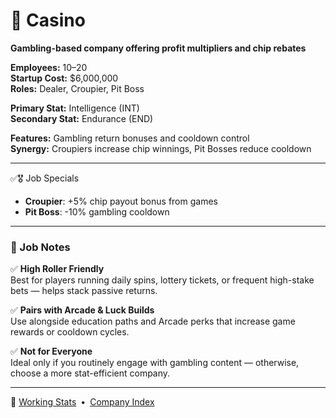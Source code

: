 ﻿# 🎰 Casino  
**Gambling-based company offering profit multipliers and chip rebates**

**Employees:**          10–20  
**Startup Cost:**       $6,000,000  
**Roles:**              Dealer, Croupier, Pit Boss  

**Primary Stat:**       Intelligence (INT)  
**Secondary Stat:**     Endurance (END)  

**Features:**           Gambling return bonuses and cooldown control  
**Synergy:**            Croupiers increase chip winnings, Pit Bosses reduce cooldown

---

✅🎖️ Job Specials

- **Croupier**: +5% chip payout bonus from games  
- **Pit Boss**: -10% gambling cooldown

---

### 🧾 Job Notes

✅ **High Roller Friendly**  
Best for players running daily spins, lottery tickets, or frequent high-stake bets — helps stack passive returns.

✅ **Pairs with Arcade & Luck Builds**  
Use alongside education paths and Arcade perks that increase game rewards or cooldown cycles.

✅ **Not for Everyone**  
Ideal only if you routinely engage with gambling content — otherwise, choose a more stat-efficient company.

---

📎 [Working Stats](../company_info/working-stats.md) • [Company Index](index.md)
